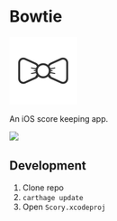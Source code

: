 # Bowtie

![](https://raw.githubusercontent.com/coffee-cup/bowtie/master/Scory/Assets.xcassets/AppIcon.appiconset/Icon-App-60x60%402x.png)

An iOS score keeping app.

![](http://i.imgur.com/NyXKWTW.png)

## Development

1. Clone repo
2. `carthage update`
3. Open `Scory.xcodeproj`

